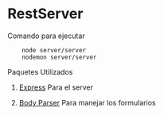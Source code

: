 # RestServer

Comando para ejecutar

```
    node server/server
    nodemon server/server
```

Paquetes Utilizados

1. [Express](https://www.npmjs.com/package/express) Para el server

2. [Body Parser](https://www.npmjs.com/package/body-parser) Para manejar los formularios
